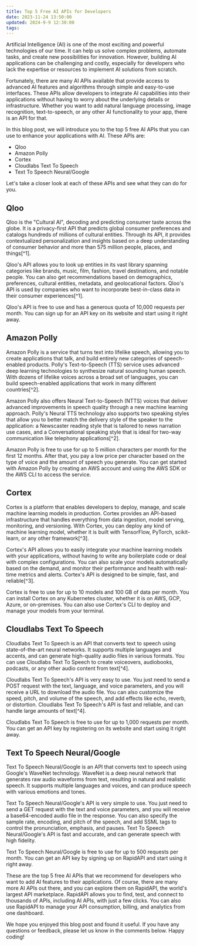 ```yaml
---
title: Top 5 Free AI APIs for Developers
date: 2023-11-24 13:50:00
updated: 2024-9-9 12:30:00
tags:
---
```

Artificial Intelligence (AI) is one of the most exciting and powerful technologies of our time. It can help us solve complex problems, automate tasks, and create new possibilities for innovation. However, building AI applications can be challenging and costly, especially for developers who lack the expertise or resources to implement AI solutions from scratch.

Fortunately, there are many AI APIs available that provide access to advanced AI features and algorithms through simple and easy-to-use interfaces. These APIs allow developers to integrate AI capabilities into their applications without having to worry about the underlying details or infrastructure. Whether you want to add natural language processing, image recognition, text-to-speech, or any other AI functionality to your app, there is an API for that.

In this blog post, we will introduce you to the top 5 free AI APIs that you can use to enhance your applications with AI. These APIs are:

- Qloo
- Amazon Polly
- Cortex
- Cloudlabs Text To Speech
- Text To Speech Neural/Google

Let's take a closer look at each of these APIs and see what they can do for you.


## Qloo
Qloo is the "Cultural AI", decoding and predicting consumer taste across the globe. It is a privacy-first API that predicts global consumer preferences and catalogs hundreds of millions of cultural entities. Through its API, it provides contextualized personalization and insights based on a deep understanding of consumer behavior and more than 575 million people, places, and things[^1].

Qloo's API allows you to look up entities in its vast library spanning categories like brands, music, film, fashion, travel destinations, and notable people. You can also get recommendations based on demographics, preferences, cultural entities, metadata, and geolocational factors. Qloo's API is used by companies who want to incorporate best-in-class data in their consumer experiences[^1].

Qloo's API is free to use and has a generous quota of 10,000 requests per month. You can sign up for an API key on its website and start using it right away.


## Amazon Polly
Amazon Polly is a service that turns text into lifelike speech, allowing you to create applications that talk, and build entirely new categories of speech-enabled products. Polly's Text-to-Speech (TTS) service uses advanced deep learning technologies to synthesize natural sounding human speech. With dozens of lifelike voices across a broad set of languages, you can build speech-enabled applications that work in many different countries[^2].

Amazon Polly also offers Neural Text-to-Speech (NTTS) voices that deliver advanced improvements in speech quality through a new machine learning approach. Polly's Neural TTS technology also supports two speaking styles that allow you to better match the delivery style of the speaker to the application: a Newscaster reading style that is tailored to news narration use cases, and a Conversational speaking style that is ideal for two-way communication like telephony applications[^2].

Amazon Polly is free to use for up to 5 million characters per month for the first 12 months. After that, you pay a low price per character based on the type of voice and the amount of speech you generate. You can get started with Amazon Polly by creating an AWS account and using the AWS SDK or the AWS CLI to access the service.


## Cortex
Cortex is a platform that enables developers to deploy, manage, and scale machine learning models in production. Cortex provides an API-based infrastructure that handles everything from data ingestion, model serving, monitoring, and versioning. With Cortex, you can deploy any kind of machine learning model, whether it is built with TensorFlow, PyTorch, scikit-learn, or any other framework[^3].

Cortex's API allows you to easily integrate your machine learning models with your applications, without having to write any boilerplate code or deal with complex configurations. You can also scale your models automatically based on the demand, and monitor their performance and health with real-time metrics and alerts. Cortex's API is designed to be simple, fast, and reliable[^3].

Cortex is free to use for up to 10 models and 100 GB of data per month. You can install Cortex on any Kubernetes cluster, whether it is on AWS, GCP, Azure, or on-premises. You can also use Cortex's CLI to deploy and manage your models from your terminal.


## Cloudlabs Text To Speech
Cloudlabs Text To Speech is an API that converts text to speech using state-of-the-art neural networks. It supports multiple languages and accents, and can generate high-quality audio files in various formats. You can use Cloudlabs Text To Speech to create voiceovers, audiobooks, podcasts, or any other audio content from text[^4].

Cloudlabs Text To Speech's API is very easy to use. You just need to send a POST request with the text, language, and voice parameters, and you will receive a URL to download the audio file. You can also customize the speed, pitch, and volume of the speech, and add effects like echo, reverb, or distortion. Cloudlabs Text To Speech's API is fast and reliable, and can handle large amounts of text[^4].

Cloudlabs Text To Speech is free to use for up to 1,000 requests per month. You can get an API key by registering on its website and start using it right away.


## Text To Speech Neural/Google
Text To Speech Neural/Google is an API that converts text to speech using Google's WaveNet technology. WaveNet is a deep neural network that generates raw audio waveforms from text, resulting in natural and realistic speech. It supports multiple languages and voices, and can produce speech with various emotions and tones.

Text To Speech Neural/Google's API is very simple to use. You just need to send a GET request with the text and voice parameters, and you will receive a base64-encoded audio file in the response. You can also specify the sample rate, encoding, and pitch of the speech, and add SSML tags to control the pronunciation, emphasis, and pauses. Text To Speech Neural/Google's API is fast and accurate, and can generate speech with high fidelity.

Text To Speech Neural/Google is free to use for up to 500 requests per month. You can get an API key by signing up on RapidAPI and start using it right away.

These are the top 5 free AI APIs that we recommend for developers who want to add AI features to their applications. Of course, there are many more AI APIs out there, and you can explore them on RapidAPI, the world's largest API marketplace. RapidAPI allows you to find, test, and connect to thousands of APIs, including AI APIs, with just a few clicks. You can also use RapidAPI to manage your API consumption, billing, and analytics from one dashboard.

We hope you enjoyed this blog post and found it useful. If you have any questions or feedback, please let us know in the comments below. Happy coding!